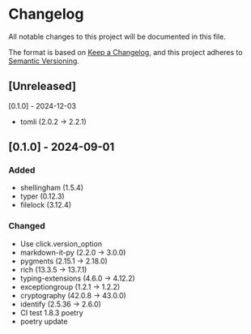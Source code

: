 <!-- markdownlint-configure-file { "MD024": false } -->
# Changelog

All notable changes to this project will be documented in this file.

The format is based on [Keep a Changelog](https://keepachangelog.com/en/1.1.0/),
and this project adheres to [Semantic Versioning](https://semver.org/spec/v2.0.0.html).

## [Unreleased]

[0.1.0] - 2024-12-03

- tomli (2.0.2 -> 2.2.1)

## [0.1.0] - 2024-09-01

### Added

- shellingham (1.5.4)
- typer (0.12.3)
- filelock (3.12.4)

### Changed

- Use click.version_option
- markdown-it-py (2.2.0 -> 3.0.0)
- pygments (2.15.1 -> 2.18.0)
- rich (13.3.5 -> 13.7.1)
- typing-extensions (4.6.0 -> 4.12.2)
- exceptiongroup (1.2.1 -> 1.2.2)
- cryptography (42.0.8 -> 43.0.0)
- identify (2.5.36 -> 2.6.0)
- CI test 1.8.3 poetry
- poetry update
